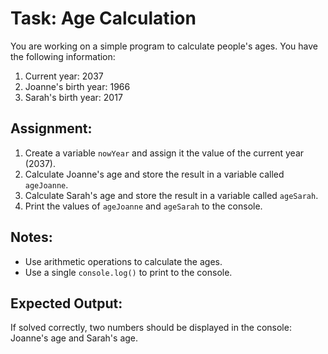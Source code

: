 # Task: Age Calculation

You are working on a simple program to calculate people's ages. You have the following information:

1. Current year: 2037
2. Joanne's birth year: 1966
3. Sarah's birth year: 2017

## Assignment:

1. Create a variable `nowYear` and assign it the value of the current year (2037).
2. Calculate Joanne's age and store the result in a variable called `ageJoanne`.
3. Calculate Sarah's age and store the result in a variable called `ageSarah`.
4. Print the values of `ageJoanne` and `ageSarah` to the console.

## Notes:

* Use arithmetic operations to calculate the ages.
* Use a single `console.log()` to print to the console.

## Expected Output:

If solved correctly, two numbers should be displayed in the console: Joanne's age and Sarah's age.
